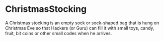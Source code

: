 ChristmasStocking
=================

A Christmas stocking is an empty sock or sock-shaped bag that is hung on Christmas Eve so that Hackers (or Guru) can fill it with small toys, candy, fruit, bit coins or other small codes when he arrives.
